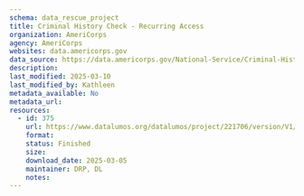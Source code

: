 ```yaml
---
schema: data_rescue_project 
title: Criminal History Check - Recurring Access
organization: AmeriCorps
agency: AmeriCorps
websites: data.americorps.gov
data_source: https://data.americorps.gov/National-Service/Criminal-History-Check-Recurring-Access/et85-j49w/about_data
description: 
last_modified: 2025-03-10
last_modified_by: Kathleen
metadata_available: No
metadata_url: 
resources:
  - id: 375
    url: https://www.datalumos.org/datalumos/project/221706/version/V1/view
    format: 
    status: Finished
    size: 
    download_date: 2025-03-05
    maintainer: DRP, DL
    notes: 
---
```

